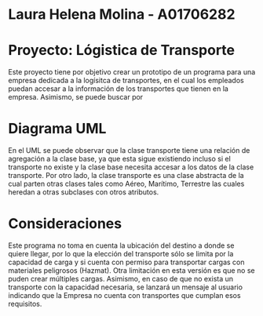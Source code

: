 # Laura Helena Molina - A01706282
# Proyecto: Lógistica de Transporte

Este proyecto tiene por objetivo crear un prototipo de un programa para una empresa dedicada a la logísitca de transportes, en el cual los empleados puedan accesar a la información de los transportes que tienen en la empresa. Asimismo, se puede buscar por 

# Diagrama UML

En el UML se puede observar que la clase transporte tiene una relación de agregación a la clase base, ya que esta sigue existiendo incluso si el transporte no existe y la clase base necesita accesar a los datos de la clase transporte. Por otro lado, la clase transporte es una clase abstracta de la cual parten otras clases tales como Aéreo, Marítimo, Terrestre las cuales heredan a otras subclases con otros atributos.


# Consideraciones

Este programa no toma en cuenta la ubicación del destino a donde se quiere llegar, por lo que la elección del transporte sólo se limita por la capacidad de carga y si cuenta con permiso para transportar cargas con materiales peligrosos (Hazmat). Otra limitación en esta versión es que no se puden crear múltiples cargas. Asimismo, en caso de que no exista un transporte con la capacidad necesaria, se lanzará un mensaje al usuario indicando que la Empresa no cuenta con transportes que cumplan esos requisitos.

